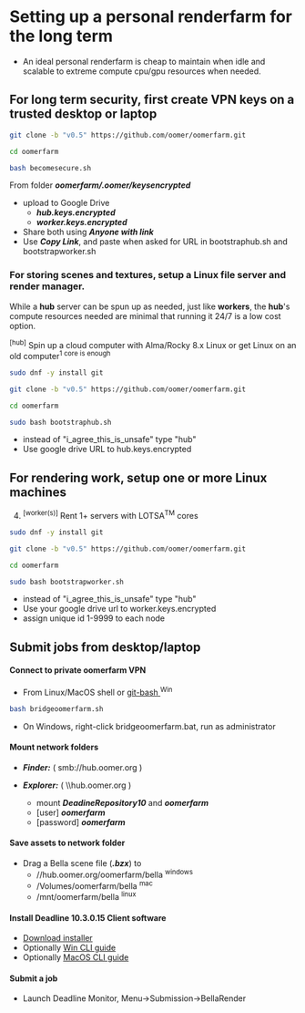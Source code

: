 # Setting up a personal renderfarm for the long term 

- An ideal personal renderfarm is cheap to maintain when idle and scalable to extreme compute cpu/gpu resources when needed.


## For long term security, first create VPN keys on a trusted desktop or laptop

```sh
git clone -b "v0.5" https://github.com/oomer/oomerfarm.git

cd oomerfarm 

bash becomesecure.sh
```

From folder ***oomerfarm/\.oomer\/keysencrypted***   
- upload to Google Drive
    - ***hub.keys.encrypted***
    - ***worker.keys.encrypted*** 
- Share both using ***Anyone with link*** 
- Use ***Copy Link***, and paste when asked for URL in bootstraphub.sh and bootstrapworker.sh

### For storing scenes and textures, setup a Linux file server and render manager.

While a **hub** server can be spun up as needed, just like **workers**, the **hub**'s compute resources needed are minimal that running it 24/7 is a low cost option.

<sup>[hub]</sup> Spin up a cloud computer with Alma/Rocky 8.x Linux or get Linux on an old computer<sup>1 core is enough</sup>

```sh
sudo dnf -y install git

git clone -b "v0.5" https://github.com/oomer/oomerfarm.git

cd oomerfarm 

sudo bash bootstraphub.sh
```
* instead of "i_agree_this_is_unsafe" type "hub"
* Use google drive URL to hub.keys.encrypted

## For rendering work, setup one or more Linux machines

4. <sup>[worker(s)]</sup> Rent 1+ servers with LOTSA<sup>TM</sup> cores

```sh
sudo dnf -y install git

git clone -b "v0.5" https://github.com/oomer/oomerfarm.git

cd oomerfarm 

sudo bash bootstrapworker.sh
```
* instead of "i_agree_this_is_unsafe" type "hub"
* Use your google drive url to worker.keys.encrypted
* assign unique id 1-9999 to each node

## Submit jobs from desktop/laptop

#### Connect to private oomerfarm VPN

- From Linux/MacOS shell or [ git-bash ]( https://git-scm.com )<sup>Win</sup>
```sh
bash bridgeoomerfarm.sh
```
* On Windows, right-click bridgeoomerfarm.bat, run as administrator

#### Mount network folders

- ***Finder:*** ( smb://hub.oomer.org )
- ***Explorer:*** ( \\\\hub.oomer.org )

    - mount ***DeadineRepository10*** and ***oomerfarm***
    - [user] ***oomerfarm***
    - [password] ***oomerfarm***

#### Save assets to network folder
 
- Drag a Bella scene file (***.bzx***) to 
    - //hub.oomer.org/oomerfarm/bella <sup>windows</sup>
    - /Volumes/oomerfarm/bella <sup>mac</sup>
    - /mnt/oomerfarm/bella <sup>linux</sup>

#### Install Deadline 10.3.0.15 Client software
- [Download installer](https://awsthinkbox.com)
- Optionally [Win CLI guide](CliDeadlineClientInstallWindows.md)
- Optionally [MacOS CLI guide](CliDeadlineClientInstallMacOS.md)

#### Submit a job
- Launch Deadline Monitor, Menu->Submission->BellaRender 
